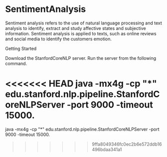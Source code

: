 # SentimentAnalysis
Sentiment analysis refers to the use of natural language processing and text analysis to identify, extract and study affective
states and subjective information. Sentiment analysis is applied to texts, such as online reviews and social media to identify the customers emotion.

Getting Started

Download the StanfordCoreNLP server.
Run the server from the following command.

<<<<<<< HEAD
java -mx4g -cp "*" edu.stanford.nlp.pipeline.StanfordCoreNLPServer -port 9000 -timeout 15000.
=======
java -mx4g -cp "*" edu.stanford.nlp.pipeline.StanfordCoreNLPServer -port 9000 -timeout 15000.
>>>>>>> 9ffa8049346fc0ec2b6e572ddb16496bdaa341a1
